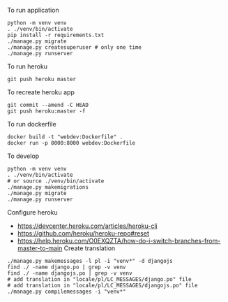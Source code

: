 To run application
```
python -m venv venv
. ./venv/bin/activate
pip install -r requirements.txt
./manage.py migrate
./manage.py createsuperuser # only one time
./manage.py runserver
```

To run heroku
```
git push heroku master
```

To recreate heroku app
```
git commit --amend -C HEAD
git push heroku:master -f
```
To run dockerfile
```
docker build -t "webdev:Dockerfile" .
docker run -p 8000:8000 webdev:Dockerfile
```
To develop
```
python -m venv venv
. ./venv/bin/activate
# or source ./venv/bin/activate
./manage.py makemigrations
./manage.py migrate
./manage.py runserver
```
Configure heroku
- https://devcenter.heroku.com/articles/heroku-cli
- https://github.com/heroku/heroku-repo#reset
- https://help.heroku.com/O0EXQZTA/how-do-i-switch-branches-from-master-to-main
Create translation
```
./manage.py makemessages -l pl -i "venv*" -d djangojs
find ./ -name django.po | grep -v venv
find ./ -name djangojs.po | grep -v venv
# add translation in "locale/pl/LC_MESSAGES/django.po" file
# add translation in "locale/pl/LC_MESSAGES/djangojs.po" file
./manage.py compilemessages -i "venv*"
```